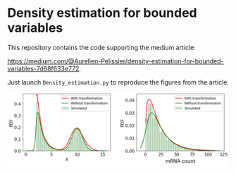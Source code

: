 # Density estimation for bounded variables

This repository contains the code supporting the medium article:

https://medium.com/@Aurelien-Pelissier/density-estimation-for-bounded-variables-7d68f633e772.

Just launch `Density_estimation.py` to reproduce the figures from the article.

<p align="center">
  <img src="https://raw.githubusercontent.com/Aurelien-Pelissier/Medium/master/Density%20estimation%20for%20bounded%20variables/Figure2.png" width=800>
</p>
